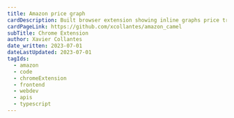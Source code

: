 ```yaml
---
title: Amazon price graph
cardDescription: Built browser extension showing inline graphs price trends on Amazon products.
cardPageLink: https://github.com/xcollantes/amazon_camel
subTitle: Chrome Extension
author: Xavier Collantes
date_written: 2023-07-01
dateLastUpdated: 2023-07-01
tagIds:
  - amazon
  - code
  - chromeExtension
  - frontend
  - webdev
  - apis
  - typescript
---
```

